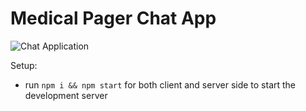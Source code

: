 # Medical Pager Chat App

![Chat Application](https://i.ibb.co/hsvcw4V/image.png)

Setup:
- run ```npm i && npm start``` for both client and server side to start the development server
